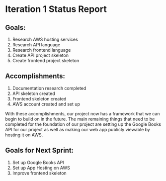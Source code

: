 ﻿# Iteration 1 Status Report


## Goals:
1. Research AWS hosting services
2. Research API language
3. Research frontend language
4. Create API project skeleton
5. Create frontend project skeleton


## Accomplishments:
1. Documentation research completed
2. API skeleton created
3. Frontend skeleton created
4. AWS account created and set up


With these accomplishments, our project now has a framework that we can begin to build on in the future. The main remaining things that need to be completed for the foundation of our project are setting up the Google Books API for our project as well as making our web app publicly viewable by hosting it on AWS.


## Goals for Next Sprint:
1. Set up Google Books API
2. Set up App Hosting on AWS
3. Improve frontend skeleton